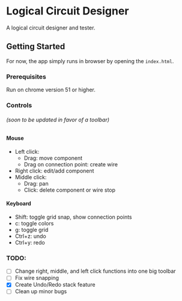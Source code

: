# Logical Circuit Designer

A logical circuit designer and tester.

## Getting Started

For now, the app simply runs in browser by opening the `index.html`.

### Prerequisites

Run on chrome version 51 or higher.

### Controls
###### (soon to be updated in favor of a toolbar)
#### Mouse
- Left click:
  - Drag: move component
  - Drag on connection point: create wire
- Right click: edit/add component
- Middle click:
  - Drag: pan
  - Click: delete component or wire stop
#### Keyboard
- Shift: toggle grid snap, show connection points
- c: toggle colors
- g: toggle grid
- Ctrl+z: undo
- Ctrl+y: redo

### TODO:
- [ ] Change right, middle, and left click functions into one big toolbar
- [ ] Fix wire snapping
- [X] Create Undo/Redo stack feature
- [ ] Clean up minor bugs
